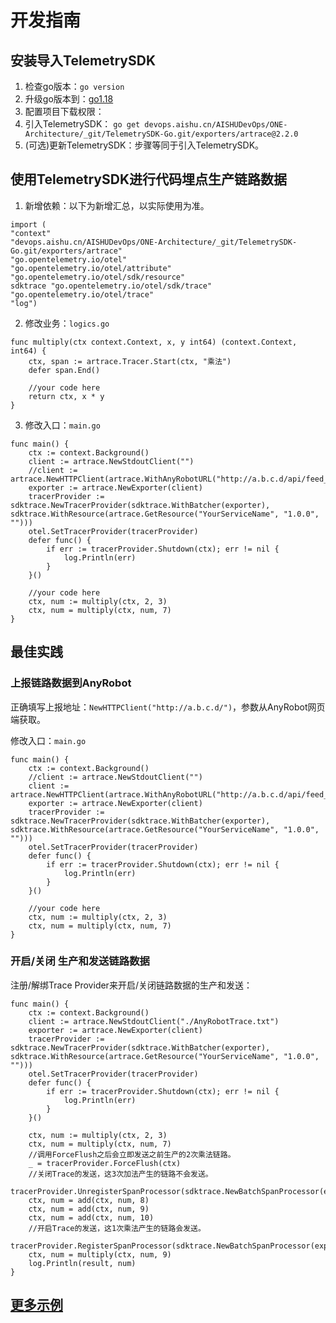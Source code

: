 # 开发指南

## 安装导入TelemetrySDK

1. 检查go版本：`go version`
2. 升级go版本到：[go1.18](https://gomirrors.org/)
3. 配置项目下载权限：
4. 引入TelemetrySDK：
   ```go get devops.aishu.cn/AISHUDevOps/ONE-Architecture/_git/TelemetrySDK-Go.git/exporters/artrace@2.2.0```
5. (可选)更新TelemetrySDK：步骤等同于引入TelemetrySDK。

## 使用TelemetrySDK进行代码埋点生产链路数据

1. 新增依赖：以下为新增汇总，以实际使用为准。

```
import (
"context"
"devops.aishu.cn/AISHUDevOps/ONE-Architecture/_git/TelemetrySDK-Go.git/exporters/artrace"
"go.opentelemetry.io/otel"
"go.opentelemetry.io/otel/attribute"
"go.opentelemetry.io/otel/sdk/resource"
sdktrace "go.opentelemetry.io/otel/sdk/trace"
"go.opentelemetry.io/otel/trace"
"log")
```

2. 修改业务：`logics.go`

```
func multiply(ctx context.Context, x, y int64) (context.Context, int64) {
	ctx, span := artrace.Tracer.Start(ctx, "乘法")
	defer span.End()

	//your code here
	return ctx, x * y
}
```

3. 修改入口：`main.go`

```
func main() {
	ctx := context.Background()
	client := artrace.NewStdoutClient("")
	//client := artrace.NewHTTPClient(artrace.WithAnyRobotURL("http://a.b.c.d/api/feed_ingester/v1/jobs/abcd4f634e80d530/events"))
	exporter := artrace.NewExporter(client)
	tracerProvider := sdktrace.NewTracerProvider(sdktrace.WithBatcher(exporter), sdktrace.WithResource(artrace.GetResource("YourServiceName", "1.0.0", "")))
	otel.SetTracerProvider(tracerProvider)
	defer func() {
		if err := tracerProvider.Shutdown(ctx); err != nil {
			log.Println(err)
		}
	}()

	//your code here
	ctx, num := multiply(ctx, 2, 3)
	ctx, num = multiply(ctx, num, 7)
}
```

## 最佳实践

### 上报链路数据到AnyRobot

正确填写上报地址：`NewHTTPClient("http://a.b.c.d/")`，参数从AnyRobot网页端获取。

修改入口：`main.go`

```
func main() {
	ctx := context.Background()
	//client := artrace.NewStdoutClient("")
	client := artrace.NewHTTPClient(artrace.WithAnyRobotURL("http://a.b.c.d/api/feed_ingester/v1/jobs/abcd4f634e80d530/events"))
	exporter := artrace.NewExporter(client)
	tracerProvider := sdktrace.NewTracerProvider(sdktrace.WithBatcher(exporter), sdktrace.WithResource(artrace.GetResource("YourServiceName", "1.0.0", "")))
	otel.SetTracerProvider(tracerProvider)
	defer func() {
		if err := tracerProvider.Shutdown(ctx); err != nil {
			log.Println(err)
		}
	}()

	//your code here
	ctx, num := multiply(ctx, 2, 3)
	ctx, num = multiply(ctx, num, 7)
}
```

### 开启/关闭 生产和发送链路数据

注册/解绑Trace Provider来开启/关闭链路数据的生产和发送：

```
func main() {
	ctx := context.Background()
	client := artrace.NewStdoutClient("./AnyRobotTrace.txt")
	exporter := artrace.NewExporter(client)
	tracerProvider := sdktrace.NewTracerProvider(sdktrace.WithBatcher(exporter), sdktrace.WithResource(artrace.GetResource("YourServiceName", "1.0.0", "")))
	otel.SetTracerProvider(tracerProvider)
	defer func() {
		if err := tracerProvider.Shutdown(ctx); err != nil {
			log.Println(err)
		}
	}()

	ctx, num := multiply(ctx, 2, 3)
	ctx, num = multiply(ctx, num, 7)
	//调用ForceFlush之后会立即发送之前生产的2次乘法链路。
	_ = tracerProvider.ForceFlush(ctx)
	//关闭Trace的发送，这3次加法产生的链路不会发送。
	tracerProvider.UnregisterSpanProcessor(sdktrace.NewBatchSpanProcessor(exporter))
	ctx, num = add(ctx, num, 8)
	ctx, num = add(ctx, num, 9)
	ctx, num = add(ctx, num, 10)
	//开启Trace的发送，这1次乘法产生的链路会发送。
	tracerProvider.RegisterSpanProcessor(sdktrace.NewBatchSpanProcessor(exporter))
	ctx, num = multiply(ctx, num, 9)
	log.Println(result, num)
}
```

## [更多示例](https://devops.aishu.cn/AISHUDevOps/ONE-Architecture/_git/TelemetrySDK-Go?version=GB2.2.0&path=/exporters/artrace/examples/oneservice.go)